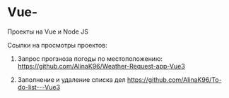 # Vue-
Проекты на Vue и Node JS

Ссылки на просмотры проектов:
1. Запрос прогзноза погоды по местоположению:
 https://github.com/AlinaK96/Weather-Request-app-Vue3
 
2. Заполнение и удаление списка дел
https://github.com/AlinaK96/To-do-list---Vue3
